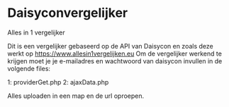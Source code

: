 # Daisyconvergelijker
Alles in 1 vergelijker

Dit is een vergelijker gebaseerd op de API van Daisycon en zoals deze werkt op https://www.allesin1vergelijken.eu
Om de vergelijker werkend te krijgen moet je je e-mailadres en wachtwoord van daisycon invullen in de volgende files:

1: providerGet.php
2: ajaxData.php

Alles uploaden in een map en de url oproepen.

